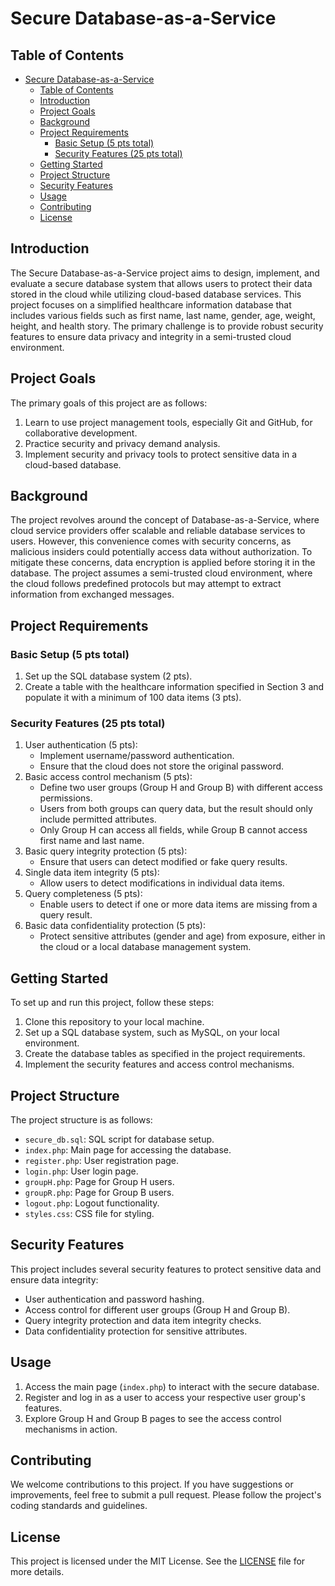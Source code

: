 # Secure Database-as-a-Service

## Table of Contents
- [Secure Database-as-a-Service](#secure-database-as-a-service)
  - [Table of Contents](#table-of-contents)
  - [Introduction](#introduction)
  - [Project Goals](#project-goals)
  - [Background](#background)
  - [Project Requirements](#project-requirements)
    - [Basic Setup (5 pts total)](#basic-setup-5-pts-total)
    - [Security Features (25 pts total)](#security-features-25-pts-total)
  - [Getting Started](#getting-started)
  - [Project Structure](#project-structure)
  - [Security Features](#security-features)
  - [Usage](#usage)
  - [Contributing](#contributing)
  - [License](#license)

## Introduction
The Secure Database-as-a-Service project aims to design, implement, and evaluate a secure database system that allows users to protect their data stored in the cloud while utilizing cloud-based database services. This project focuses on a simplified healthcare information database that includes various fields such as first name, last name, gender, age, weight, height, and health story. The primary challenge is to provide robust security features to ensure data privacy and integrity in a semi-trusted cloud environment.

## Project Goals
The primary goals of this project are as follows:
1. Learn to use project management tools, especially Git and GitHub, for collaborative development.
2. Practice security and privacy demand analysis.
3. Implement security and privacy tools to protect sensitive data in a cloud-based database.

## Background
The project revolves around the concept of Database-as-a-Service, where cloud service providers offer scalable and reliable database services to users. However, this convenience comes with security concerns, as malicious insiders could potentially access data without authorization. To mitigate these concerns, data encryption is applied before storing it in the database. The project assumes a semi-trusted cloud environment, where the cloud follows predefined protocols but may attempt to extract information from exchanged messages.

## Project Requirements
### Basic Setup (5 pts total)
1. Set up the SQL database system (2 pts).
2. Create a table with the healthcare information specified in Section 3 and populate it with a minimum of 100 data items (3 pts).

### Security Features (25 pts total)
1. User authentication (5 pts):
   - Implement username/password authentication.
   - Ensure that the cloud does not store the original password.
2. Basic access control mechanism (5 pts):
   - Define two user groups (Group H and Group B) with different access permissions.
   - Users from both groups can query data, but the result should only include permitted attributes.
   - Only Group H can access all fields, while Group B cannot access first name and last name.
3. Basic query integrity protection (5 pts):
   - Ensure that users can detect modified or fake query results.
4. Single data item integrity (5 pts):
   - Allow users to detect modifications in individual data items.
5. Query completeness (5 pts):
   - Enable users to detect if one or more data items are missing from a query result.
6. Basic data confidentiality protection (5 pts):
   - Protect sensitive attributes (gender and age) from exposure, either in the cloud or a local database management system.

## Getting Started
To set up and run this project, follow these steps:
1. Clone this repository to your local machine.
2. Set up a SQL database system, such as MySQL, on your local environment.
3. Create the database tables as specified in the project requirements.
4. Implement the security features and access control mechanisms.

## Project Structure
The project structure is as follows:
- `secure_db.sql`: SQL script for database setup.
- `index.php`: Main page for accessing the database.
- `register.php`: User registration page.
- `login.php`: User login page.
- `groupH.php`: Page for Group H users.
- `groupR.php`: Page for Group B users.
- `logout.php`: Logout functionality.
- `styles.css`: CSS file for styling.

## Security Features
This project includes several security features to protect sensitive data and ensure data integrity:
- User authentication and password hashing.
- Access control for different user groups (Group H and Group B).
- Query integrity protection and data item integrity checks.
- Data confidentiality protection for sensitive attributes.

## Usage
1. Access the main page (`index.php`) to interact with the secure database.
2. Register and log in as a user to access your respective user group's features.
3. Explore Group H and Group B pages to see the access control mechanisms in action.

## Contributing
We welcome contributions to this project. If you have suggestions or improvements, feel free to submit a pull request. Please follow the project's coding standards and guidelines.

## License
This project is licensed under the MIT License. See the [LICENSE](LICENSE) file for more details.